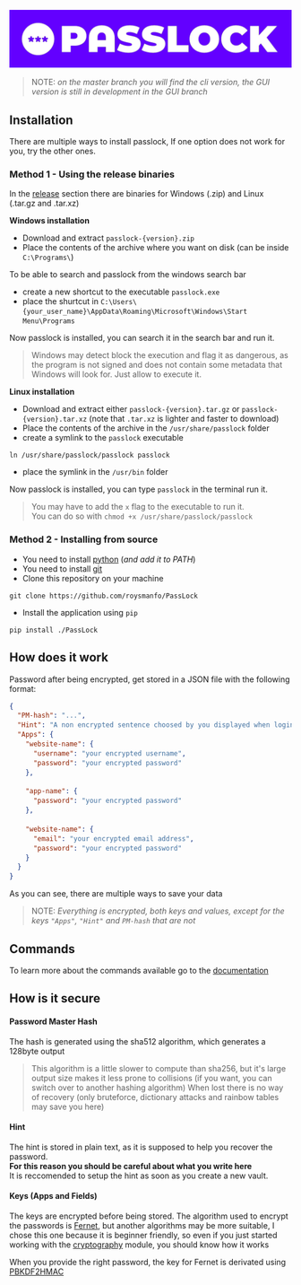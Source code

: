 ![PassLock logo](img/logos/png/logo-line-color.png)
> NOTE: _on the master branch you will find the cli version, the GUI version is still in development in the GUI branch_
## Installation

There are multiple ways to install passlock, If one option does not work for you, try the other ones.

### Method 1 - Using the release binaries
In the [release](https://github.com/roysmanfo/PassLock/releases/latest) section there are binaries for Windows (.zip) and Linux (.tar.gz and .tar.xz)

**Windows installation**  
- Download and extract `passlock-{version}.zip`
- Place the contents of the archive where you want on disk (can be inside `C:\Programs\`)

To be able to search and passlock from the windows search bar

- create a new shortcut to the executable `passlock.exe`
- place the shurtcut in `C:\Users\{your_user_name}\AppData\Roaming\Microsoft\Windows\Start Menu\Programs`

Now passlock is installed, you can search it in the search bar and run it.

> Windows may detect block the execution and flag it as dangerous,
> as the program is not signed and does not contain some metadata
> that Windows will look for. Just allow to execute it.

**Linux installation**
- Download and extract either `passlock-{version}.tar.gz` or `passlock-{version}.tar.xz` (note that `.tar.xz` is lighter and faster to download)
- Place the contents of the archive in the `/usr/share/passlock` folder
- create a symlink to the `passlock` executable
```
ln /usr/share/passlock/passlock passlock 
```
- place the symlink in the `/usr/bin` folder

Now passlock is installed, you can type `passlock` in the terminal run it.

> You may have to add the `x` flag to the executable to run it.  
> You can do so with `chmod +x /usr/share/passlock/passlock`


### Method 2 - Installing from source
- You need to install [python](https://python.org/downloads/) (_and add it to PATH_)
- You need to install [git](https://git-scm.com/downloads)
- Clone this repository on your machine
```
git clone https://github.com/roysmanfo/PassLock
```
- Install the application using `pip`
```
pip install ./PassLock
```


## How does it work

Password after being encrypted, get stored in a JSON file with the following format:

```json
{
  "PM-hash": "...",
  "Hint": "A non encrypted sentence choosed by you displayed when login fails 3 times",
  "Apps": {
    "website-name": {
      "username": "your encrypted username",
      "password": "your encrypted password"
    },

    "app-name": {
      "password": "your encrypted password"
    },

    "website-name": {
      "email": "your encrypted email address",
      "password": "your encrypted password"
    }
  }
}
```
As you can see, there are multiple ways to save your data  
> NOTE: *Everything is encrypted, both keys and values, except for the keys `"Apps"`, `"Hint"` and `PM-hash` that are not*
## Commands
To learn more about the commands available go to the [documentation](./DOCS.md)


## How is it secure

#### Password Master Hash
The hash is generated using the sha512 algorithm, which generates a 128byte output
> This algorithm is a little slower to compute than sha256, but it's large output size
> makes it less prone to collisions (if you want, you can switch over to another hashing algorithm)
When lost there is no way of recovery (only bruteforce, dictionary attacks and rainbow tables may save you here)

#### Hint
The hint is stored in plain text, as it is supposed to help you recover the password.  
**For this reason you should be careful about what you write here**  
It is reccomended to setup the hint as soon as you create a new vault.

#### Keys (Apps and Fields)
The keys are encrypted before being stored.
The algorithm used to encrypt the passwords is [Fernet](https://cryptography.io/en/latest/fernet/),
but another algorithms may be more suitable, I chose this one because it is beginner friendly,
so even if you just started working with the [cryptography](https://cryptography.io/en/latest)
module, you should know how it works

When you provide the right password, the key for Fernet is derivated using
[PBKDF2HMAC](https://cryptography.io/en/latest/hazmat/primitives/key-derivation-functions/#pbkdf2)
